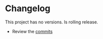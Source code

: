 # Changelog

This project has no versions. Is rolling release.

* Review the [commits](https://github.com/barcia/bramework/commits/master)
